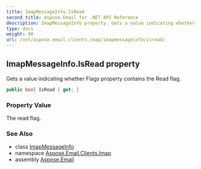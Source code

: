 ```yaml
---
title: ImapMessageInfo.IsRead
second_title: Aspose.Email for .NET API Reference
description: ImapMessageInfo property. Gets a value indicating whether Flags property contains the Read flag
type: docs
weight: 90
url: /net/aspose.email.clients.imap/imapmessageinfo/isread/
---
```

## ImapMessageInfo.IsRead property

Gets a value indicating whether Flags property contains the Read flag.

```csharp
public bool IsRead { get; }
```

### Property Value

The read flag.

### See Also

* class [ImapMessageInfo](../)
* namespace [Aspose.Email.Clients.Imap](../../imapmessageinfo/)
* assembly [Aspose.Email](../../../)


